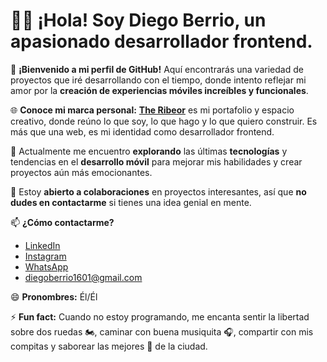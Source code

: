 # 👋🏼 ¡Hola! Soy Diego Berrio, un apasionado desarrollador frontend.

🌟 **¡Bienvenido a mi perfil de GitHub!** Aquí encontrarás una variedad de proyectos que iré desarrollando con el tiempo, donde intento reflejar mi amor por la **creación de experiencias móviles increíbles y funcionales**.

🌐 **Conoce mi marca personal:** [**The Ribeor**](https://theribeor.com) es mi portafolio y espacio creativo, donde reúno lo que soy, lo que hago y lo que quiero construir. Es más que una web, es mi identidad como desarrollador frontend.

🔭 Actualmente me encuentro **explorando** las últimas **tecnologías** y tendencias en el **desarrollo móvil** para mejorar mis habilidades y crear proyectos aún más emocionantes.

🚀 Estoy **abierto a colaboraciones** en proyectos interesantes, así que **no dudes en contactarme** si tienes una idea genial en mente.

📫 **¿Cómo contactarme?**  
- [LinkedIn](https://www.linkedin.com/in/diegoberrio1601/)  
- [Instagram](https://www.instagram.com/diegoberrio1601)  
- [WhatsApp](https://wa.me/573003118411?text=Hola%2C%20estoy%20interesado%20en%20contactarte%20para%20más%20información.)  
- diegoberrio1601@gmail.com

😄 **Pronombres:** Él/Él

⚡ **Fun fact:** Cuando no estoy programando, me encanta sentir la libertad sobre dos ruedas 🏍️, caminar con buena musiquita 🎧, compartir con mis compitas y saborear las mejores 🍔 de la ciudad.

<!---
Diegoberrio1601/Diegoberrio1601 is a ✨ special ✨ repository because its `README.md` (this file) appears on your GitHub profile.
You can click the Preview link to take a look at your changes.
--->
